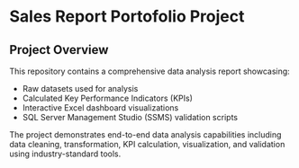 # Sales Report Portofolio Project


##  Project Overview
This repository contains a comprehensive data analysis report showcasing:
- Raw datasets used for analysis
- Calculated Key Performance Indicators (KPIs)
- Interactive Excel dashboard visualizations
- SQL Server Management Studio (SSMS) validation scripts

The project demonstrates end-to-end data analysis capabilities including data cleaning, transformation, KPI calculation, visualization, and validation using industry-standard tools.


